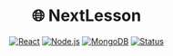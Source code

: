 <div align="center">
  
# 🌐 NextLesson
  
  
[![React](https://img.shields.io/badge/Frontend-React-blue?logo=react)](https://reactjs.org/)
[![Node.js](https://img.shields.io/badge/Backend-Node.js-green?logo=node.js)](https://nodejs.org/)
[![MongoDB](https://img.shields.io/badge/Database-MongoDB-brightgreen?logo=mongodb)](https://www.mongodb.com/)
[![Status](https://img.shields.io/badge/Status-In%20Development-orange)]()

</div>

